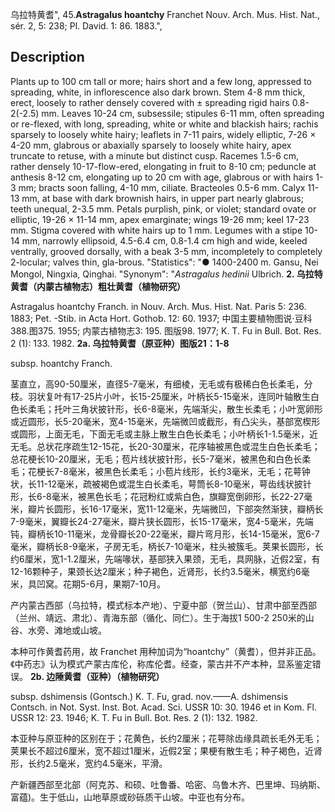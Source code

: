 乌拉特黄耆",
45.**Astragalus hoantchy** Franchet Nouv. Arch. Mus. Hist. Nat., sér. 2, 5: 238; Pl. David. 1: 86. 1883.",

## Description
Plants up to 100 cm tall or more; hairs short and a few long, appressed to spreading, white, in inflorescence also dark brown. Stem 4-8 mm thick, erect, loosely to rather densely covered with ± spreading rigid hairs 0.8-2(-2.5) mm. Leaves 10-24 cm, subsessile; stipules 6-11 mm, often spreading or re-flexed, with long, spreading, white or white and blackish hairs; rachis sparsely to loosely white hairy; leaflets in 7-11 pairs, widely elliptic, 7-26 × 4-20 mm, glabrous or abaxially sparsely to loosely white hairy, apex truncate to retuse, with a minute but distinct cusp. Racemes 1.5-6 cm, rather densely 10-17-flow-ered, elongating in fruit to 8-10 cm; peduncle at anthesis 8-12 cm, elongating up to 20 cm with age, glabrous or with hairs 1-3 mm; bracts soon falling, 4-10 mm, ciliate. Bracteoles 0.5-6 mm. Calyx 11-13 mm, at base with dark brownish hairs, in upper part nearly glabrous; teeth unequal, 2-3.5 mm. Petals purplish, pink, or violet; standard ovate or elliptic, 19-26 × 11-14 mm, apex emarginate; wings 19-26 mm; keel 17-23 mm. Stigma covered with white hairs up to 1 mm. Legumes with a stipe 10-14 mm, narrowly ellipsoid, 4.5-6.4 cm, 0.8-1.4 cm high and wide, keeled ventrally, grooved dorsally, with a beak 3-5 mm, incompletely to completely 2-locular; valves thin, gla-brous.
  "Statistics": "● 1400-2400 m. Gansu, Nei Mongol, Ningxia, Qinghai.
  "Synonym": "*Astragalus hedinii* Ulbrich.
**2. 乌拉特黄耆（内蒙古植物志）粗壮黄耆（植物研究）**

Astragalus hoantchy Franch. in Nouv. Arch. Mus. Hist. Nat. Paris 5: 236. 1883; Pet. -Stib. in Acta Hort. Gothob. 12: 60. 1937; 中国主要植物图说·豆科388.图375. 1955; 内蒙古植物志3: 195. 图版98. 1977; K. T. Fu in Bull. Bot. Res. 2 (1): 133. 1982.
**2a. 乌拉特黄耆（原亚种）图版21：1-8**

subsp. hoantchy Franch.

茎直立，高90-50厘米，直径5-7毫米，有细棱，无毛或有极稀白色长柔毛，分枝。羽状复叶有17-25片小叶，长15-25厘米，叶柄长5-15毫米，连同叶轴散生白色长柔毛；托叶三角状披针形，长6-8毫米，先端渐尖，散生长柔毛；小叶宽卵形或近圆形，长5-20毫米，宽4-15毫米，先端微凹或截形，有凸尖头，基部宽楔形或圆形，上面无毛，下面无毛或主脉上散生白色长柔毛；小叶柄长1-1.5毫米，近无毛。总状花序疏生12-15花，长20-30厘米，花序轴被黑色或混生白色长柔毛；总花梗长10-20厘米，无毛；苞片线状披针形，长5-7毫米，被黑色和白色长柔毛；花梗长7-8毫米，被黑色长柔毛；小苞片线形，长约3毫米，无毛；花萼钟状，长11-12毫米，疏被褐色或混生白长柔毛，萼筒长8-10毫米，萼齿线状披针形，长6-8毫米，被黑色长毛；花冠粉红或紫白色，旗瓣宽倒卵形，长22-27毫米，瓣片长圆形，长16-17毫米，宽11-12毫米，先端微凹，下部突然渐狭，瓣柄长7-9毫米，翼瓣长24-27毫米，瓣片狭长圆形，长15-17毫米，宽4-5毫米，先端钝，瓣柄长10-11毫米，龙骨瓣长20-22毫米，瓣片弯月形，长14-15毫米，宽6-7毫米，瓣柄长8-9毫米，子房无毛，柄长7-10毫米，柱头被簇毛。荚果长圆形，长约6厘米，宽1-1.2厘米，先端喙状，基部狭入果颈，无毛，具网脉，近假2室，有12-16颗种子，果颈长达2厘米；种子褐色，近肾形，长约3.5毫米，横宽约6毫米，具凹窝。花期5-6月，果期7-10月。

产内蒙古西部（乌拉特，模式标本产地）、宁夏中部（贺兰山）、甘肃中部至西部（兰州、靖远、肃北）、青海东部（循化、同仁）。生于海拔1 500-2 250米的山谷、水旁、滩地或山坡。

本种可作黄耆药用，故 Franchet 用种加词为“hoantchy”（黄耆），但并非正品。《中药志》认为模式产蒙古库伦，称库伦耆。经查，蒙古并不产本种，显系鉴定错误。
**2b. 边陲黄耆（亚种）（植物研究）**

subsp. dshimensis (Gontsch.) K. T. Fu, grad. nov.——A. dshimensis Contsch. in Not. Syst. Inst. Bot. Acad. Sci. USSR 10: 30. 1946 et in Kom. Fl. USSR 12: 23. 1946; K. T. Fu in Bull. Bot. Res. 2 (1): 132. 1982.

本亚种与原亚种的区别在于；花黄色，长约2厘米；花萼除齿缘具疏长毛外无毛；荚果长不超过6厘米，宽不超过1厘米，近假2室；果梗有散生毛；种子褐色，近肾形，长约2.5毫米，宽约4.5毫米，平滑。

产新疆西部至北部（阿克苏、和硕、吐鲁番、哈密、乌鲁木齐、巴里坤、玛纳斯、富蕴)。生于低山，山地草原或砂砾质干山坡。中亚也有分布。
